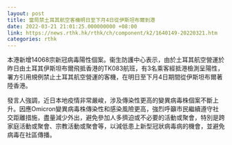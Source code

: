 ```yaml
---
layout: post
title: 當局禁土耳其航空客機明日至下月4日從伊斯坦布爾到港
date: 2022-03-21 21:01:25.000000000 +08:00
link: https://news.rthk.hk/rthk/ch/component/k2/1640149-20220321.htm
categories: rthk
---
```


本港新增14068宗新冠病毒陽性個案。衞生防護中心表示，由於土耳其航空營運於昨日由土耳其伊斯坦布爾飛抵香港的TK083航班，有3名乘客經抵港檢測呈陽性，署方引用規例禁止土耳其航空營運的客機，在明日至下月4日期間從伊斯坦布爾著陸香港。

發言人強調，近日本地疫情非常嚴峻，涉及傳染性更高的變異病毒株個案不斷上升。因應Omicron變異病毒株傳染性和感染風險更高，強烈呼籲市民繼續遵守社交距離措施，盡量減少外出，避免參加人多擠迫或不必要的活動或聚會，特別是跨家庭活動或聚會、宗教活動或聚會等，以減低患上新型冠狀病毒病的機會，並避免病毒在社區傳播。
